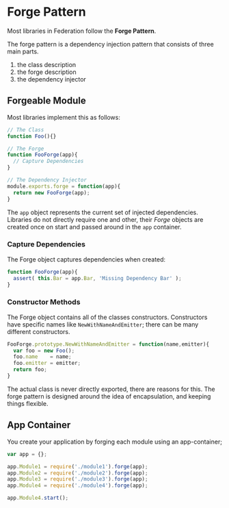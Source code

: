 # Forge Pattern

Most libraries in Federation follow the **Forge Pattern**.

The forge pattern is a dependency injection pattern that consists of three main parts.

1. the class description
2. the forge description
3. the dependency injector

## Forgeable Module

Most libraries implement this as follows:

```javascript
// The Class
function Foo(){}

// The Forge
function FooForge(app){
  // Capture Dependencies
}

// The Dependency Injector
module.exports.forge = function(app){
  return new FooForge(app);
}
```

The `app` object represents the current set of injected dependencies.
Libraries do not directly require one and other,
their _Forge_ objects are created once on start and passed around in the `app` container.

### Capture Dependencies

The Forge object captures dependencies when created:

```javascript
function FooForge(app){
  assert( this.Bar = app.Bar, 'Missing Dependency Bar' );
}
```

### Constructor Methods

The Forge object contains all of the classes constructors.
Constructors have specific names like `NewWithNameAndEmitter`;
there can be many different constructors.

```javascript
FooForge.prototype.NewWithNameAndEmitter = function(name,emitter){
  var foo = new Foo();
  foo.name    = name;
  foo.emitter = emitter;
  return foo;
}
```

The actual class is never directly exported, there are reasons for this.
The forge pattern is designed around the idea of encapsulation,
and keeping things flexible.

## App Container

You create your application by forging each module using an app-container;

```javascript
var app = {};

app.Module1 = require('./module1').forge(app);
app.Module2 = require('./module2').forge(app);
app.Module3 = require('./module3').forge(app);
app.Module4 = require('./module4').forge(app);

app.Module4.start();
```
